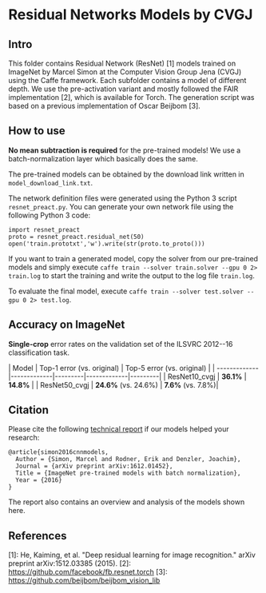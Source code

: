 # Residual Networks Models by CVGJ 

## Intro
This folder contains Residual Network (ResNet) [1] models trained on ImageNet by Marcel Simon at the Computer Vision Group Jena (CVGJ) using the Caffe framework. Each subfolder contains a model of different depth. We use the pre-activation variant and mostly followed the FAIR implementation [2], which is available for Torch. The generation script was based on a previous implementation of Oscar Beijbom [3].

## How to use
**No mean subtraction is required** for the pre-trained models! We use a batch-normalization layer which basically does the same. 

The pre-trained models can be obtained by the download link written in `model_download_link.txt`. 

The network definition files were generated using the Python 3 script `resnet_preact.py`. You can generate your own network file using the following Python 3 code: 
    
```
import resnet_preact
proto = resnet_preact.residual_net(50)
open('train.prototxt','w').write(str(proto.to_proto()))
```

If you want to train a generated model, copy the solver from our pre-trained models and simply execute `caffe train --solver train.solver --gpu 0 2> train.log` to start the training and write the output to the log file `train.log`.

To evaluate the final model, execute `caffe train --solver test.solver --gpu 0 2> test.log`.


## Accuracy on ImageNet
**Single-crop** error rates on the validation set of the ILSVRC 2012--16 classification task.

| Model             | Top-1 error  (vs. original) |  Top-5 error  (vs. original) |
| ------------- |-------------|---------|-------------|---------|
| ResNet10_cvgj    | **36.1%**    | **14.8%**  |
| ResNet50_cvgj    | **24.6%** (vs. 24.6%)   | **7.6%** (vs. 7.8%)|


## Citation
Please cite the following [technical report](https://arxiv.org/abs/1612.01452 "ImageNet pre-trained models with batch normalization by Marcel Simon et al on arxiv.") if our models helped your research:

```
@article{simon2016cnnmodels,
  Author = {Simon, Marcel and Rodner, Erik and Denzler, Joachim},
  Journal = {arXiv preprint arXiv:1612.01452},
  Title = {ImageNet pre-trained models with batch normalization},
  Year = {2016}
}
```

The report also contains an overview and analysis of the models shown here.

## References
[1]: He, Kaiming, et al. "Deep residual learning for image recognition." arXiv preprint arXiv:1512.03385 (2015).
[2]: https://github.com/facebook/fb.resnet.torch
[3]: https://github.com/beijbom/beijbom_vision_lib

